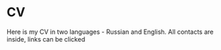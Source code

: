 # CV

Here is my CV in two languages - Russian and English. All contacts are inside, links can be clicked
